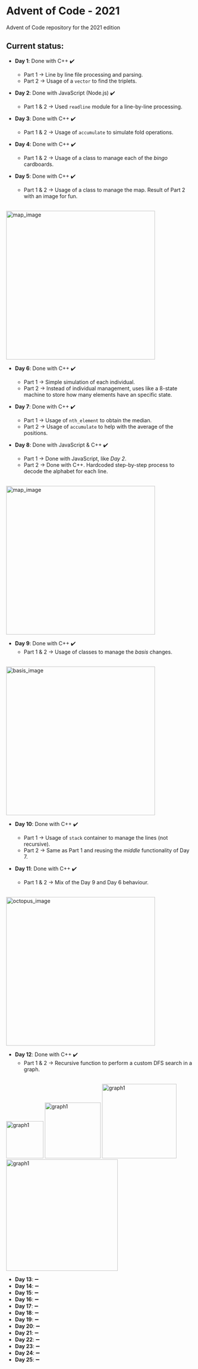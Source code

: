 # Advent of Code - 2021
Advent of Code repository for the 2021 edition

##  Current status:
- **Day 1**: Done with C++ :heavy_check_mark:
    - Part 1 -> Line by line file processing and parsing.
    - Part 2 -> Usage of a `vector` to find the triplets.

 - **Day 2**: Done with JavaScript (Node.js) :heavy_check_mark:
    - Part 1 & 2 -> Used `readline` module for a line-by-line processing.

 - **Day 3**: Done with C++ :heavy_check_mark:
    - Part 1 & 2 -> Usage of `accumulate` to simulate fold operations.

 - **Day 4**: Done with C++ :heavy_check_mark:
    - Part 1 & 2 -> Usage of a class to manage each of the _bingo_ cardboards.

 - **Day 5**: Done with C++ :heavy_check_mark:
    - Part 1 & 2 -> Usage of a class to manage the map. Result of Part 2 with an image for fun.
<br/>
   <img src="https://github.com/jodoldar/AoC-2021/blob/b30dd50a8938e03aec6785d6951b4cc51e5f0ce1/Day%205/vent_map.png?raw=true" alt="map_image" width="400">
<br/>

 - **Day 6**: Done with C++ :heavy_check_mark:
    - Part 1 -> Simple simulation of each individual.
    - Part 2 -> Instead of individual management, uses like a 8-state machine to store how many elements have an specific state.

 - **Day 7**: Done with C++ :heavy_check_mark:
    - Part 1 -> Usage of `nth_element` to obtain the median.
    - Part 2 -> Usage of `accumulate` to help with the average of the positions.

 - **Day 8**: Done with JavaScript & C++ :heavy_check_mark:
    - Part 1 -> Done with JavaScript, like _Day 2_.
    - Part 2 -> Done with C++. Hardcoded step-by-step process to decode the alphabet for each line.   
<br/>
    <img src="https://github.com/jodoldar/AoC-2021/blob/84e228dc1024a28a18729ee6c31c2aee43736982/Day%208/numbers.png?raw=true" alt="map_image" width="400">
<br/>

 - **Day 9**: Done with C++ :heavy_check_mark:
    - Part 1 & 2 -> Usage of classes to manage the _basis_ changes.

<br/>
    <img src="https://github.com/jodoldar/AoC-2021/blob/99877765204134b9d131b94b487d9ca206b4e2fe/Day%209/anim.gif?raw=true" alt="basis_image" width="400">
<br/>

 - **Day 10**: Done with C++ :heavy_check_mark:
    - Part 1 -> Usage of `stack` container to manage the lines (not recursive).
    - Part 2 -> Same as Part 1 and reusing the _middle_ functionality of Day 7.

 - **Day 11**: Done with C++ :heavy_check_mark:
    - Part 1 & 2 -> Mix of the Day 9 and Day 6 behaviour.

<br/>
    <img src="https://github.com/jodoldar/AoC-2021/blob/a5182b545d490505445cfe8474148f33622ae6ad/Day%2011/anim.gif?raw=true" alt="octopus_image" width="400">
<br/>

 - **Day 12**: Done with C++ :heavy_check_mark:
    - Part 1 & 2 -> Recursive function to perform a custom DFS search in a graph.

<br/>
    <img src="https://github.com/jodoldar/AoC-2021/blob/0485748a54152519a2d8d8d787711e9505203277/Day%2012/images/sample.png?raw=true" alt="graph1" width="100">
    <img src="https://github.com/jodoldar/AoC-2021/blob/0485748a54152519a2d8d8d787711e9505203277/Day%2012/images/sample2.png?raw=true" alt="graph1" width="150">
    <img src="https://github.com/jodoldar/AoC-2021/blob/0485748a54152519a2d8d8d787711e9505203277/Day%2012/images/sample3.png?raw=true" alt="graph1" width="200">
    <img src="https://github.com/jodoldar/AoC-2021/blob/0485748a54152519a2d8d8d787711e9505203277/Day%2012/images/output.png?raw=true" alt="graph1" width="300">
<br/>

 - **Day 13**: :heavy_minus_sign:
 - **Day 14**: :heavy_minus_sign:
 - **Day 15**: :heavy_minus_sign:
 - **Day 16**: :heavy_minus_sign:
 - **Day 17**: :heavy_minus_sign:
 - **Day 18**: :heavy_minus_sign:
 - **Day 19**: :heavy_minus_sign:
 - **Day 20**: :heavy_minus_sign:
 - **Day 21**: :heavy_minus_sign:
 - **Day 22**: :heavy_minus_sign:
 - **Day 23**: :heavy_minus_sign:
 - **Day 24**: :heavy_minus_sign:
 - **Day 25**: :heavy_minus_sign:
